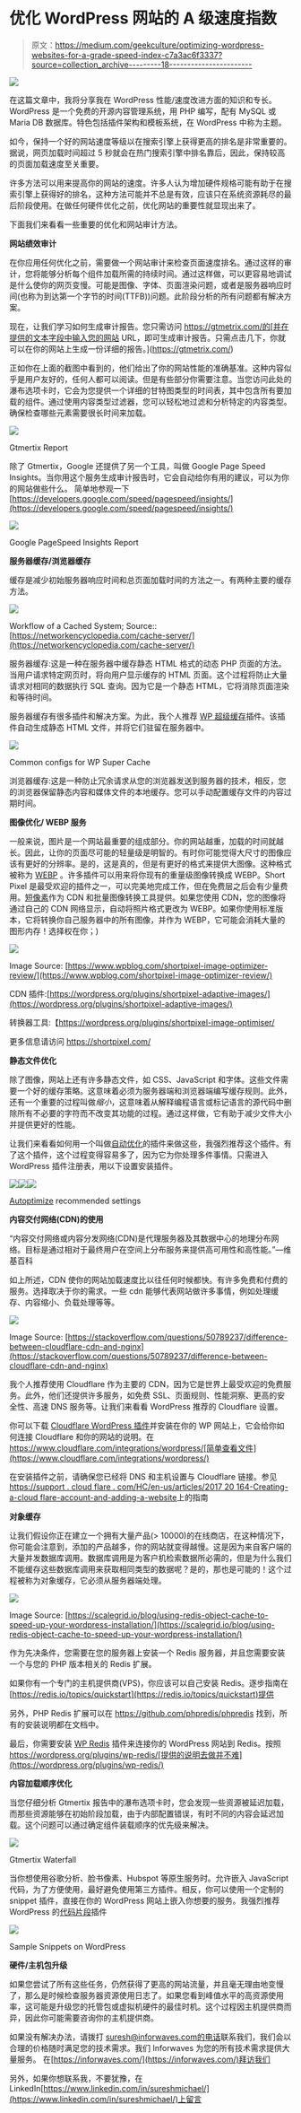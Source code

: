 # 优化 WordPress 网站的 A 级速度指数

> 原文：<https://medium.com/geekculture/optimizing-wordpress-websites-for-a-grade-speed-index-c7a3ac6f3337?source=collection_archive---------18----------------------->

![](img/a2be492e9aa762be53e5f1551fe61c4e.png)

在这篇文章中，我将分享我在 WordPress 性能/速度改进方面的知识和专长。WordPress 是一个免费的开源内容管理系统，用 PHP 编写，配有 MySQL 或 Maria DB 数据库。特色包括插件架构和模板系统，在 WordPress 中称为主题。

如今，保持一个好的网站速度等级以在搜索引擎上获得更高的排名是非常重要的。据说，网页加载时间超过 5 秒就会在热门搜索引擎中排名靠后，因此，保持较高的页面加载速度至关重要。

许多方法可以用来提高你的网站的速度。许多人认为增加硬件规格可能有助于在搜索引擎上获得好的排名，这种方法可能并不总是有效，应该只在系统资源耗尽的最后阶段使用。在做任何硬件优化之前，优化网站的重要性就显现出来了。

下面我们来看看一些重要的优化和网站审计方法。

**网站绩效审计**

在你应用任何优化之前，需要做一个网站审计来检查页面速度排名。通过这样的审计，您将能够分析每个组件加载所需的持续时间。通过这样做，可以更容易地调试是什么使你的网页变慢。可能是图像、字体、页面渲染问题，或者是服务器响应时间(也称为到达第一个字节的时间(TTFB))问题。此阶段分析的所有问题都有解决方案。

现在，让我们学习如何生成审计报告。您只需访问 https://gtmetrix.com/的[并在提供的文本字段中输入您的网站 URL，即可生成审计报告。只需点击几下，你就可以在你的网站上生成一份详细的报告。](https://gtmetrix.com/)

正如你在上面的截图中看到的，他们给出了你的网站性能的准确基准。这种内容似乎是用户友好的，任何人都可以阅读。但是有些部分你需要注意。当您访问此处的瀑布选项卡时，它会为您提供一个详细的甘特图类型的时间表，其中包含所有要加载的组件。通过使用内容类型过滤器，您可以轻松地过滤和分析特定的内容类型。确保检查哪些元素需要很长时间来加载。

![](img/3e0ee34aa171c41fe41662bbc26bf2ed.png)

Gtmertix Report

除了 Gtmertix，Google 还提供了另一个工具，叫做 Google Page Speed Insights。当你用这个服务生成审计报告时，它会自动给你有用的建议，可以为你的网站做些什么。
简单地参观一下[https://developers.google.com/speed/pagespeed/insights/](https://developers.google.com/speed/pagespeed/insights/)

![](img/58610dd0cc57f8bf8a48385b042258e8.png)

Google PageSpeed Insights Report

**服务器缓存/浏览器缓存**

缓存是减少初始服务器响应时间和总页面加载时间的方法之一。有两种主要的缓存方法。

![](img/ba4a323ef98667d4fd874b67b6abc2c0.png)

Workflow of a Cached System; Source:: [https://networkencyclopedia.com/cache-server/](https://networkencyclopedia.com/cache-server/)

服务器缓存:这是一种在服务器中缓存静态 HTML 格式的动态 PHP 页面的方法。当用户请求特定网页时，将向用户显示缓存的 HTML 页面。这个过程将防止大量请求对相同的数据执行 SQL 查询。因为它是一个静态 HTML，它将消除页面渲染和等待时间。

服务器缓存有很多插件和解决方案。为此，我个人推荐 [WP 超级缓存](https://wordpress.org/plugins/wp-super-cache/)插件。该插件自动生成静态 HTML 文件，并将它们驻留在服务器中。

![](img/c9c62b9d57fc512b7f6165f1944ec57a.png)

Common configs for WP Super Cache

浏览器缓存:这是一种防止冗余请求从您的浏览器发送到服务器的技术，相反，您的浏览器保留静态内容和媒体文件的本地缓存。您可以手动配置缓存文件的内容过期时间。

**图像优化/ WEBP 服务**

一般来说，图片是一个网站最重要的组成部分。你的网站越重，加载的时间就越长。因此，让你的页面尽可能的轻量级是明智的。有时你可能觉得大尺寸的图像应该有更好的分辨率。是的，这是真的，但是有更好的格式来提供大图像。这种格式被称为 [WEBP](https://developers.google.com/speed/webp) 。许多插件可以用来将你现有的重量级图像转换成 WEBP。Short Pixel 是最受欢迎的插件之一，可以完美地完成工作，但在免费层之后会有少量费用。[短像素](https://shortpixel.com/)作为 CDN 和批量图像转换工具提供。如果您使用 CDN，您的图像将通过自己的 CDN 网络显示，自动将照片格式更改为 WEBP。如果你使用标准版本，它将转换你自己服务器中的所有图像，并作为 WEBP，它可能会消耗大量的图形内存！选择权在你；)

![](img/5f253a8e9bc8a6b181ae0ed9bc1ce085.png)

Image Source: [https://www.wpblog.com/shortpixel-image-optimizer-review/](https://www.wpblog.com/shortpixel-image-optimizer-review/)

CDN 插件:[https://wordpress.org/plugins/shortpixel-adaptive-images/](https://wordpress.org/plugins/shortpixel-adaptive-images/)

转换器工具:【https://wordpress.org/plugins/shortpixel-image-optimiser/ 

更多信息请访问 https://shortpixel.com/

**静态文件优化**

除了图像，网站上还有许多静态文件，如 CSS、JavaScript 和字体。这些文件需要一个好的缓存策略。这意味着必须为服务器端和浏览器端编写缓存规则。此外，还有一个重要的过程叫做*缩小*，这意味着从解释编程语言或标记语言的源代码中删除所有不必要的字符而不改变其功能的过程。通过这样做，它有助于减少文件大小并提供更好的性能。

让我们来看看如何用一个叫做[自动优化](https://wordpress.org/plugins/autoptimize/)的插件来做这些，我强烈推荐这个插件。有了这个插件，这个过程变得容易多了，因为它为你处理多件事情。只需进入 WordPress 插件注册表，用以下设置安装插件。

![](img/3ca5edbbc02eed081b7c5f3af04322be.png)![](img/636da9f9b45f94093a6df4d1bb097cd5.png)![](img/c59458b34bd4faecc2a585a51aa45ad4.png)

[Autoptimize](https://wordpress.org/plugins/autoptimize/) recommended settings

**内容交付网络(CDN)的使用**

“内容交付网络或内容分发网络(CDN)是代理服务器及其数据中心的地理分布网络。目标是通过相对于最终用户在空间上分布服务来提供高可用性和高性能。”—维基百科

如上所述，CDN 使你的网站加载速度比以往任何时候都快。有许多免费和付费的服务。选择取决于你的需求。一些 cdn 能够代表网站做许多事情，例如处理缓存、内容缩小、负载处理等等。

![](img/f5156c5ac2436e8a3c283a76c4b2241a.png)

Image Source: [https://stackoverflow.com/questions/50789237/difference-between-cloudflare-cdn-and-nginx](https://stackoverflow.com/questions/50789237/difference-between-cloudflare-cdn-and-nginx)

我个人推荐使用 Cloudflare 作为主要的 CDN，因为它是世界上最受欢迎的免费服务。此外，他们还提供许多服务，如免费 SSL、页面规则、性能洞察、更高的安全性、高速 DNS 服务等。让我们来看看 WordPress 推荐的 Cloudflare 设置。

你可以下载 [Cloudflare WordPress 插件](https://wordpress.org/plugins/cloudflare/)并安装在你的 WP 网站上，它会给你如何连接 Cloudflare 和你的网站的说明。在 https://www.cloudflare.com/integrations/wordpress/[简单查看文件](https://www.cloudflare.com/integrations/wordpress/)

在安装插件之前，请确保您已经将 DNS 和主机设置与 Cloudflare 链接。参见[https://support . cloud flare . com/HC/en-us/articles/2017 20 164-Creating-a-cloud flare-account-and-adding-a-website](https://support.cloudflare.com/hc/en-us/articles/201720164-Creating-a-Cloudflare-account-and-adding-a-website)上的指南

**对象缓存**

让我们假设你正在建立一个拥有大量产品(> 10000)的在线商店，在这种情况下，你可能会注意到，添加的产品越多，你的网站就变得越慢。这是因为来自客户端的大量并发数据库调用。数据库调用是为客户机检索数据所必需的，但是为什么我们不能缓存这些数据库调用来获取相同类型的数据呢？是的，那也是可能的！这个过程被称为对象缓存，它必须从服务器端处理。

![](img/f6175d3de2606277298cefac235edca5.png)

Image Source: [https://scalegrid.io/blog/using-redis-object-cache-to-speed-up-your-wordpress-installation/](https://scalegrid.io/blog/using-redis-object-cache-to-speed-up-your-wordpress-installation/)

作为先决条件，您需要在您的服务器上安装一个 Redis 服务器，并且您需要安装一个与您的 PHP 版本相关的 Redis 扩展。

如果你有一个专门的主机提供商(VPS)，你应该可以自己安装 Redis。逐步指南在[https://redis.io/topics/quickstart](https://redis.io/topics/quickstart)提供

另外，PHP Redis 扩展可以在 https://github.com/phpredis/phpredis 找到，所有的安装说明都在文档中。

最后，你需要安装 [WP Redis](https://wordpress.org/plugins/wp-redis/) 插件来连接你的 WordPress 网站到 Redis。按照 https://wordpress.org/plugins/wp-redis/[提供的说明去做并不难](https://wordpress.org/plugins/wp-redis/)

**内容加载顺序优化**

当您仔细分析 Gtmertix 报告中的瀑布选项卡时，您会发现一些资源被延迟加载，而那些资源能够在初始阶段加载，由于内部配置错误，有时不同的内容会延迟加载。这个问题可以通过确定组件装载顺序的优先级来解决。

![](img/75bc5f41adc35b3a875700379a9953b9.png)

Gtmertix Waterfall

当你想使用谷歌分析、脸书像素、Hubspot 等原生服务时。允许嵌入 JavaScript 代码，为了方便使用，最好避免使用第三方插件。相反，你可以使用一个定制的 snippet 插件，直接在你的 WordPress 网站上嵌入你想要的服务。我强烈推荐 WordPress 的[代码片段](https://wordpress.org/plugins/code-snippets/)插件

![](img/8eb558c33580334c13398a29eb5e4e8f.png)

Sample Snippets on WordPress

**硬件/主机包升级**

如果您尝试了所有这些任务，仍然获得了更高的网站流量，并且毫无理由地变慢了，那么是时候检查服务器资源使用日志了。如果您看到峰值水平的高资源使用率，这可能是升级您的托管包或虚拟机硬件的最佳时机。这个过程因主机提供商而异，因此你可能需要咨询你的主机提供商。

如果没有解决办法，请拨打 suresh@inforwaves.com[的电话](mailto:suresh@inforwaves.com)联系我们，我们会以合理的价格随时满足您的技术需求。我们 Inforwaves 为您的所有技术需求提供大量服务。
在[https://inforwaves.com/](https://inforwaves.com/)拜访我们

另外，如果你想联系我，不要犹豫，在 LinkedIn[https://www.linkedin.com/in/sureshmichael/](https://www.linkedin.com/in/sureshmichael/)上留言